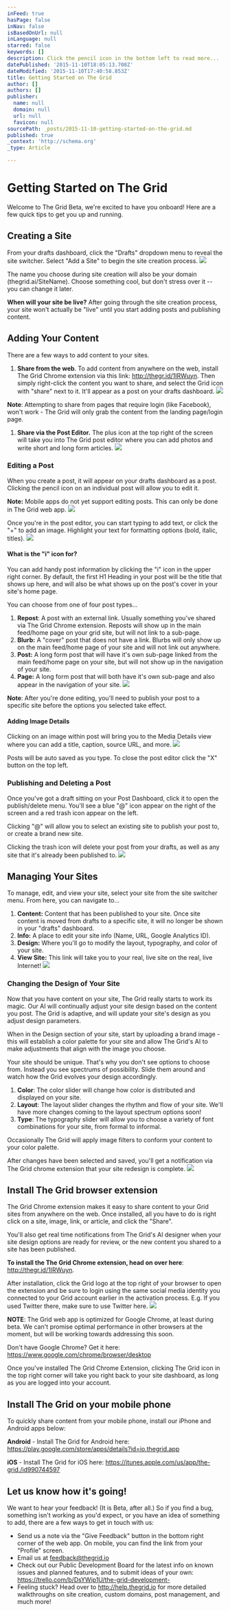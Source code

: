 ```yaml
---
inFeed: true
hasPage: false
inNav: false
isBasedOnUrl: null
inLanguage: null
starred: false
keywords: []
description: Click the pencil icon in the bottom left to read more...
datePublished: '2015-11-10T18:05:13.708Z'
dateModified: '2015-11-10T17:40:58.853Z'
title: Getting Started on The Grid
author: []
authors: []
publisher:
  name: null
  domain: null
  url: null
  favicon: null
sourcePath: _posts/2015-11-10-getting-started-on-the-grid.md
published: true
_context: 'http://schema.org'
_type: Article

---
```

# Getting Started on The Grid

Welcome to The Grid Beta, we're excited to have you onboard! Here are a few quick tips to get you up and running. 

## Creating a Site

From your drafts dashboard, click the "Drafts" dropdown menu to reveal the site switcher. Select "Add a Site" to begin the site creation process.
![](https://d33v4339jhl8k0.cloudfront.net/docs/assets/54dd53ebe4b086c0c0966e7a/images/5616ac809033602f2d9baebd/file-t8c0VXJ6mq.gif)

The name you choose during site creation will also be your domain (thegrid.ai/SiteName). Choose something cool, but don't stress over it -- you can change it later.

**When will your site be live?** After going through the site creation process, your site won't actually be "live" until you start adding posts and publishing content. 

## Adding Your Content

There are a few ways to add content to your sites.

1. **Share from the web**. To add content from anywhere on the web, install The Grid Chrome extension via this link: http://thegr.id/1IRWuyn. Then simply right-click the content you want to share, and select the Grid icon with "share" next to it. It'll appear as a post on your drafts dashboard.
![](https://d33v4339jhl8k0.cloudfront.net/docs/assets/54dd53ebe4b086c0c0966e7a/images/5616ace29033602f2d9baec3/file-B9ogQ0DNxU.gif)

**Note**: Attempting to share from pages that require login (like Facebook), won't work - The Grid will only grab the content from the landing page/login page.

1. **Share via the Post Editor.** The plus icon at the top right of the screen will take you into The Grid post editor where you can add photos and write short and long form articles.
![](https://d33v4339jhl8k0.cloudfront.net/docs/assets/54dd53ebe4b086c0c0966e7a/images/5616ad359033602f2d9baec5/file-mCAgjRD5iA.gif)

### Editing a Post

When you create a post, it will appear on your drafts dashboard as a post. Clicking the pencil icon on an individual post will allow you to edit it. 

**Note:** Mobile apps do not yet support editing posts. This can only be done in The Grid web app.
![](https://d33v4339jhl8k0.cloudfront.net/docs/assets/54dd53ebe4b086c0c0966e7a/images/5616ada5c6979115d6ba7217/file-6p3VpVMHQE.gif)

Once you're in the post editor, you can start typing to add text, or click the "+" to add an image. Highlight your text for formatting options (bold, italic, titles).
![](https://d33v4339jhl8k0.cloudfront.net/docs/assets/54dd53ebe4b086c0c0966e7a/images/5616adbbc6979115d6ba7218/file-FQzq15gRwO.gif)

#### What is the "i" icon for?

You can add handy post information by clicking the "i" icon in the upper right corner. By default, the first H1 Heading in your post will be the title that shows up here, and will also be what shows up on the post's cover in your site's home page. 

You can choose from one of four post types...

1. **Repost**: A post with an external link. Usually something you've shared via The Grid Chrome extension. Reposts will show up in the main feed/home page on your grid site, but will not link to a sub-page.
2. **Blurb:** A "cover" post that does not have a link. Blurbs will only show up on the main feed/home page of your site and will not link out anywhere.
3. **Post:** A long form post that will have it's own sub-page linked from the main feed/home page on your site, but will not show up in the navigation of your site.
4. **Page:** A long form post that will both have it's own sub-page and also appear in the navigation of your site.
![](https://d33v4339jhl8k0.cloudfront.net/docs/assets/54dd53ebe4b086c0c0966e7a/images/5616add19033602f2d9baecb/file-FyNtzzsWaU.gif)

**Note**: After you're done editing, you'll need to publish your post to a specific site before the options you selected take effect.

#### Adding Image Details

Clicking on an image within post will bring you to the Media Details view where you can add a title, caption, source URL, and more.
![](https://d33v4339jhl8k0.cloudfront.net/docs/assets/54dd53ebe4b086c0c0966e7a/images/5616adf5c6979115d6ba721d/file-98tflbKdDO.gif)

Posts will be auto saved as you type. To close the post editor click the "X" button on the top left.

### Publishing and Deleting a Post

Once you've got a draft sitting on your Post Dashboard, click it to open the publish/delete menu. You'll see a blue "@" icon appear on the right of the screen and a red trash icon appear on the left.

Clicking "@" will allow you to select an existing site to publish your post to, or create a brand new site. 

Clicking the trash icon will delete your post from your drafts, as well as any site that it's already been published to.
![](https://d33v4339jhl8k0.cloudfront.net/docs/assets/54dd53ebe4b086c0c0966e7a/images/5616af689033602f2d9baee6/file-Y0Br9u0Ni6.gif)

## Managing Your Sites

To manage, edit, and view your site, select your site from the site switcher menu. From here, you can navigate to...

1. **Content:** Content that has been published to your site. Once site content is moved from drafts to a specific site, it will no longer be shown in your "drafts" dashboard.
2. **Info:** A place to edit your site info (Name, URL, Google Analytics ID).
3. **Design:** Where you'll go to modify the layout, typography, and color of your site. 
4. **View Site:** This link will take you to your real, live site on the real, live Internet!
![](https://d33v4339jhl8k0.cloudfront.net/docs/assets/54dd53ebe4b086c0c0966e7a/images/5616afc3c6979115d6ba7237/file-pbVlV09APH.gif)

### Changing the Design of Your Site

Now that you have content on your site, The Grid really starts to work its magic. Our AI will continually adjust your site design based on the content you post. The Grid is adaptive, and will update your site's design as you adjust design parameters. 

When in the Design section of your site, start by uploading a brand image - this will establish a color palette for your site and allow The Grid's AI to make adjustments that align with the image you choose. 

Your site should be unique. That's why you don't see options to choose from. Instead you see spectrums of possibility. Slide them around and watch how the Grid evolves your design accordingly.

1. **Color**: The color slider will change how color is distributed and displayed on your site.
2. **Layout**: The layout slider changes the rhythm and flow of your site. We'll have more changes coming to the layout spectrum options soon!
3. **Type**: The typography slider will allow you to choose a variety of font combinations for your site, from formal to informal.

Occasionally The Grid will apply image filters to conform your content to your color palette.

After changes have been selected and saved, you'll get a notification via The Grid chrome extension that your site redesign is complete.
![](https://d33v4339jhl8k0.cloudfront.net/docs/assets/54dd53ebe4b086c0c0966e7a/images/5616afe9c6979115d6ba723b/file-g2L5ZjQ5LU.gif)

## Install The Grid browser extension

The Grid Chrome extension makes it easy to share content to your Grid sites from anywhere on the web. Once installed, all you have to do is right click on a site, image, link, or article, and click the "Share". 

You'll also get real time notifications from The Grid's AI designer when your site design options are ready for review, or the new content you shared to a site has been published.

**To install the The Grid Chrome extension, head on over here**: http://thegr.id/1IRWuyn. 

After installation, click the Grid logo at the top right of your browser to open the extension and be sure to login using the same social media identity you connected to your Grid account earlier in the activation process. E.g. If you used Twitter there, make sure to use Twitter here.
![](https://d33v4339jhl8k0.cloudfront.net/docs/assets/54dd53ebe4b086c0c0966e7a/images/561671909033600ce5c51f6c/file-Obcq852pFY.gif)

**NOTE**: The Grid web app is optimized for Google Chrome, at least during beta. We can't promise optimal performance in other browsers at the moment, but will be working towards addressing this soon.

Don't have Google Chrome? Get it here: https://www.google.com/chrome/browser/desktop

Once you've installed The Grid Chrome Extension, clicking The Grid icon in the top right corner will take you right back to your site dashboard, as long as you are logged into your account.

## Install The Grid on your mobile phone

To quickly share content from your mobile phone, install our iPhone and Android apps below:

**Android** - Install The Grid for Android here: https://play.google.com/store/apps/details?id=io.thegrid.app

**iOS** - Install The Grid for iOS here: https://itunes.apple.com/us/app/the-grid./id990744597

## Let us know how it's going!

We want to hear your feedback! (It is Beta, after all.) So if you find a bug, something isn't working as you'd expect, or you have an idea of something to add, there are a few ways to get in touch with us: 

* Send us a note via the "Give Feedback" button in the bottom right corner of the web app. On mobile, you can find the link from your "Profile" screen.
* Email us at feedback@thegrid.io
* Check out our Public Development Board for the latest info on known issues and planned features, and to submit ideas of your own: https://trello.com/b/DsYWip1U/the-grid-development- 
* Feeling stuck? Head over to http://help.thegrid.io for more detailed walkthroughs on site creation, custom domains, post management, and much more!